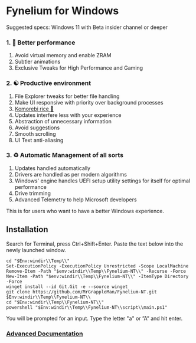 # Fynelium for Windows
Suggested specs: Windows 11 with Beta insider channel or deeper

### 1. 🚀 Better performance

1. Avoid virtual memory and enable ZRAM
2. Subtler animations
3. Exclusive Tweaks for High Performance and Gaming

### 2. ☯️ Productive environment

1. File Explorer tweaks for better file handling
2. Make UI responsive with priority over background processes
3. [Komorebi rice 🍉](https://lgug2z.github.io/komorebi/)
4. Updates interfere less with your experience
5. Abstraction of unnecessary information
6. Avoid suggestions
7. Smooth scrolling
8. UI Text anti-aliasing

### 3. ♻️ Automatic Management of all sorts

1. Updates handled automatically
2. Drivers are handled as per modern algorithms
3. Windows' engine handles UEFI setup utility settings for itself for optimal performance
4. Drive trimming
5. Advanced Telemetry to help Microsoft developers

This is for users who want to have a better Windows experience.

## Installation

Search for Terminal, press Ctrl+Shift+Enter.
Paste the text below into the newly launched window.

```
cd "$Env:windir\\Temp\\"
Set-ExecutionPolicy -ExecutionPolicy Unrestricted -Scope LocalMachine
Remove-Item -Path "$env:windir\\Temp\\Fynelium-NT\\" -Recurse -Force
New-Item -Path "$env:windir\\Temp\\Fynelium-NT\\" -ItemType Directory -Force
winget install --id Git.Git -e --source winget
git clone https://github.com/MrGrappleMan/Fynelium-NT.git $Env:windir\\Temp\\Fynelium-NT\\
cd "$Env:windir\\Temp\\Fynelium-NT\\"
powershell "$Env:windir\\Temp\\Fynelium-NT\\script\\main.ps1"
```
You will be prompted for an input. Type the letter "a" or ”A” and hit enter.
### [Advanced Documentation](https://www.notion.so/Windows-27642d161cf980b395c2fbbd1d1f70ae?source=copy_link)
